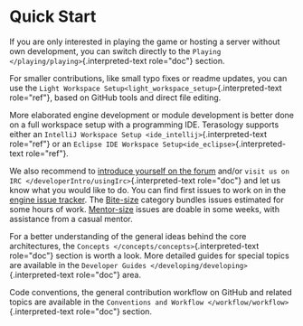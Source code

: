 Quick Start
===========

If you are only interested in playing the game or hosting a server
without own development, you can switch directly to the
`Playing </playing/playing>`{.interpreted-text role="doc"} section.

For smaller contributions, like small typo fixes or readme updates, you
can use the
`Light Workspace Setup<light_workspace_setup>`{.interpreted-text
role="ref"}, based on GitHub tools and direct file editing.

More elaborated engine development or module development is better done
on a full workspace setup with a programming IDE. Terasology supports
either an `IntelliJ Workspace Setup <ide_intellij>`{.interpreted-text
role="ref"} or an
`Eclipse IDE Workspace Setup<ide_eclipse>`{.interpreted-text
role="ref"}.

We also recommend to [introduce yourself on the
forum](http://forum.terasology.org/forum/contributor-introductions.7)
and/or `visit us on IRC </developerIntro/usingIrc>`{.interpreted-text
role="doc"} and let us know what you would like to do. You can find
first issues to work on in the [engine issue
tracker](https://github.com/MovingBlocks/Terasology/issues). The
[Bite-size](https://github.com/MovingBlocks/Terasology/labels/Bite-size)
category bundles issues estimated for some hours of work.
[Mentor-size](https://github.com/MovingBlocks/Terasology/labels/Mentor-size)
issues are doable in some weeks, with assistance from a casual mentor.

For a better understanding of the general ideas behind the core
architectures, the `Concepts </concepts/concepts>`{.interpreted-text
role="doc"} section is worth a look. More detailed guides for special
topics are available in the
`Developer Guides </developing/developing>`{.interpreted-text
role="doc"} area.

Code conventions, the general contribution workflow on GitHub and
related topics are available in the
`Conventions and Workflow </workflow/workflow>`{.interpreted-text
role="doc"} section.
